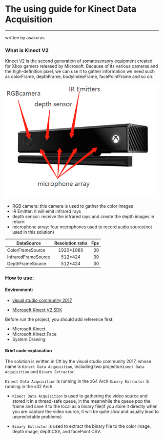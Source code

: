 # The using guide for Kinect Data Acquisition

---

written by asakuras

### What is Kinect V2
Kinect V2 is the second generation of somatosensory equipment created for Xbox gamers released by Microsoft. Because of its various cameras and the high-definition pixel, we can use it to gather information we need such as colorFrame, depthFrame, bodyIndexFrame, facePointFrame and so on.


![Image text](img/1.png)

* RGB camera: this camera is used to gather the color images
* IR Emitter: it will emit infrared rays
* depth sensor: receive the infrared rays and create the depth images in return
* microphone array: four microphones used to record audio source(not used in this solution)

| DataSource        | Resolution ratio|Fps |
|-------------------|:---------------:|---:|
|ColorFrameSource   |1920*1080        | 30 |
|InfraredFrameSource|512*424          | 30 |
|DepthFrameSource   |512*424          | 30 |
### How to use:

#### Environment:

 * [visual studio community 2017](https://visualstudio.microsoft.com/thank-you-downloading-visual-studio/?sku=Community&rel=15)

 * [Microsoft Kinect V2 SDK](https://www.microsoft.com/en-us/download/confirmation.aspx?id=44561)

Before run the project, you should add reference first:
* Microsoft.Kinect
* Microsoft.Kinect.Face
* System.Drawing

#### Brief code explanation

The solution is written in C# by the visual studio community 2017, whose name is  `Kinect Data Acquisition`, including two projects:`Kinect Data Acquisition` and `Binary Extractor`.

`Kinect Data Acquisition` is running in the x64 Arch
`Binary Extractor` is running in the x32 Arch

 * `Kinect Data Acquisition` is used to gathering the video source and stored it in a thread-safe queue, in the meanwhile the queue pop the frame and save it to the local as a binary file(if you store it directly when you are capture the video source, it will be quite slow and usually lead to unpredictable problems)

* `Binary Extractor` is used to extract the binary file to the color image, depth image, depthCSV, and facePoint CSV.

 

 
